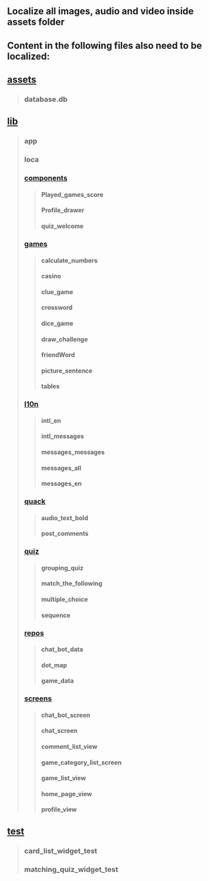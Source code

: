 ## Localize all images, audio and video inside assets folder
## Content in the following files also need to be localized:
## [assets](https://github.com/XPRIZE/GLEXP-Team-Chimple-maui/tree/master/assets)
>### database.db
## [lib](https://github.com/XPRIZE/GLEXP-Team-Chimple-maui/tree/master/lib)
>### app
>### loca
>### [components](https://github.com/XPRIZE/GLEXP-Team-Chimple-maui/tree/master/lib/components)
>>#### Played_games_score
>>#### Profile_drawer
>>#### quiz_welcome
>### [games](https://github.com/XPRIZE/GLEXP-Team-Chimple-maui/tree/master/lib/games)
>>#### calculate_numbers
>>#### casino
>>#### clue_game
>>#### crossword
>>#### dice_game
>>#### draw_challenge
>>#### friendWord
>>#### picture_sentence
>>#### tables
>### [I10n](https://github.com/XPRIZE/GLEXP-Team-Chimple-maui/tree/master/lib/l10n)
>>#### intl_en
>>#### intl_messages
>>#### messages_messages
>>#### messages_all
>>#### messages_en
>### [quack](https://github.com/XPRIZE/GLEXP-Team-Chimple-maui/tree/master/lib/quack)
>>#### audio_text_bold
>>#### post_comments
>### [quiz](https://github.com/XPRIZE/GLEXP-Team-Chimple-maui/tree/master/lib/quiz)
>>#### grouping_quiz
>>#### match_the_following
>>#### multiple_choice
>>#### sequence
>### [repos](https://github.com/XPRIZE/GLEXP-Team-Chimple-maui/tree/master/lib/repos)
>>#### chat_bot_data
>>#### dot_map
>>#### game_data
>### [screens](https://github.com/XPRIZE/GLEXP-Team-Chimple-maui/tree/master/lib/screens)
>>#### chat_bot_screen
>>#### chat_screen
>>#### comment_list_view
>>#### game_category_list_screen
>>#### game_list_view
>>#### home_page_view
>>#### profile_view
## [test](https://github.com/XPRIZE/GLEXP-Team-Chimple-maui/tree/master/test)
>### card_list_widget_test
>### matching_quiz_widget_test
